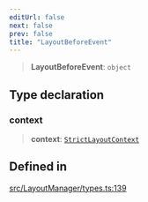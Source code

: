 ```yaml
---
editUrl: false
next: false
prev: false
title: "LayoutBeforeEvent"
---
```


> **LayoutBeforeEvent**: `object`

## Type declaration

### context

> **context**: [`StrictLayoutContext`](/api/type-aliases/strictlayoutcontext/)

## Defined in

[src/LayoutManager/types.ts:139](https://github.com/fabricjs/fabric.js/blob/c093e29e73123dafcfa091ff4d5e04e690bb796e/src/LayoutManager/types.ts#L139)
